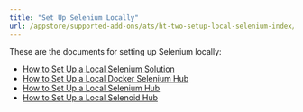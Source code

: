 ```yaml
---
title: "Set Up Selenium Locally"
url: /appstore/supported-add-ons/ats/ht-two-setup-local-selenium-index/
---
```


These are the documents for setting up Selenium locally:

* [How to Set Up a Local Selenium Solution](/appstore/supported-add-ons/ats/ht-two-setting-up-a-local-selenium-solution/)
* [How to Set Up a Local Docker Selenium Hub](/appstore/supported-add-ons/ats/ht-two-setup-local-docker-selenium-hub/)
* [How to Set Up a Local Selenium Hub](/appstore/supported-add-ons/ats/ht-two-setup-local-selenium-hub/)
* [How to Set Up a Local Selenoid Hub](/appstore/supported-add-ons/ats/ht-two-setup-local-selenoid-hub/)
